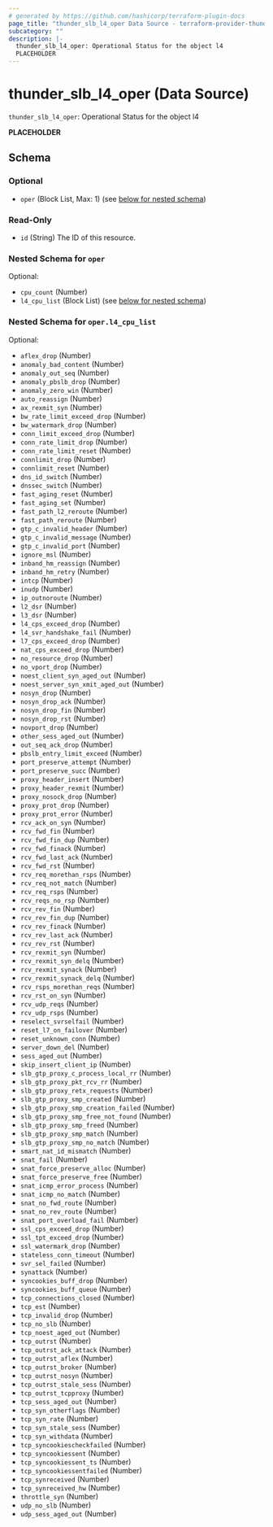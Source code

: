 ```yaml
---
# generated by https://github.com/hashicorp/terraform-plugin-docs
page_title: "thunder_slb_l4_oper Data Source - terraform-provider-thunder"
subcategory: ""
description: |-
  thunder_slb_l4_oper: Operational Status for the object l4
  PLACEHOLDER
---
```


# thunder_slb_l4_oper (Data Source)

`thunder_slb_l4_oper`: Operational Status for the object l4

__PLACEHOLDER__



<!-- schema generated by tfplugindocs -->
## Schema

### Optional

- `oper` (Block List, Max: 1) (see [below for nested schema](#nestedblock--oper))

### Read-Only

- `id` (String) The ID of this resource.

<a id="nestedblock--oper"></a>
### Nested Schema for `oper`

Optional:

- `cpu_count` (Number)
- `l4_cpu_list` (Block List) (see [below for nested schema](#nestedblock--oper--l4_cpu_list))

<a id="nestedblock--oper--l4_cpu_list"></a>
### Nested Schema for `oper.l4_cpu_list`

Optional:

- `aflex_drop` (Number)
- `anomaly_bad_content` (Number)
- `anomaly_out_seq` (Number)
- `anomaly_pbslb_drop` (Number)
- `anomaly_zero_win` (Number)
- `auto_reassign` (Number)
- `ax_rexmit_syn` (Number)
- `bw_rate_limit_exceed_drop` (Number)
- `bw_watermark_drop` (Number)
- `conn_limit_exceed_drop` (Number)
- `conn_rate_limit_drop` (Number)
- `conn_rate_limit_reset` (Number)
- `connlimit_drop` (Number)
- `connlimit_reset` (Number)
- `dns_id_switch` (Number)
- `dnssec_switch` (Number)
- `fast_aging_reset` (Number)
- `fast_aging_set` (Number)
- `fast_path_l2_reroute` (Number)
- `fast_path_reroute` (Number)
- `gtp_c_invalid_header` (Number)
- `gtp_c_invalid_message` (Number)
- `gtp_c_invalid_port` (Number)
- `ignore_msl` (Number)
- `inband_hm_reassign` (Number)
- `inband_hm_retry` (Number)
- `intcp` (Number)
- `inudp` (Number)
- `ip_outnoroute` (Number)
- `l2_dsr` (Number)
- `l3_dsr` (Number)
- `l4_cps_exceed_drop` (Number)
- `l4_svr_handshake_fail` (Number)
- `l7_cps_exceed_drop` (Number)
- `nat_cps_exceed_drop` (Number)
- `no_resource_drop` (Number)
- `no_vport_drop` (Number)
- `noest_client_syn_aged_out` (Number)
- `noest_server_syn_xmit_aged_out` (Number)
- `nosyn_drop` (Number)
- `nosyn_drop_ack` (Number)
- `nosyn_drop_fin` (Number)
- `nosyn_drop_rst` (Number)
- `novport_drop` (Number)
- `other_sess_aged_out` (Number)
- `out_seq_ack_drop` (Number)
- `pbslb_entry_limit_exceed` (Number)
- `port_preserve_attempt` (Number)
- `port_preserve_succ` (Number)
- `proxy_header_insert` (Number)
- `proxy_header_rexmit` (Number)
- `proxy_nosock_drop` (Number)
- `proxy_prot_drop` (Number)
- `proxy_prot_error` (Number)
- `rcv_ack_on_syn` (Number)
- `rcv_fwd_fin` (Number)
- `rcv_fwd_fin_dup` (Number)
- `rcv_fwd_finack` (Number)
- `rcv_fwd_last_ack` (Number)
- `rcv_fwd_rst` (Number)
- `rcv_req_morethan_rsps` (Number)
- `rcv_req_not_match` (Number)
- `rcv_req_rsps` (Number)
- `rcv_reqs_no_rsp` (Number)
- `rcv_rev_fin` (Number)
- `rcv_rev_fin_dup` (Number)
- `rcv_rev_finack` (Number)
- `rcv_rev_last_ack` (Number)
- `rcv_rev_rst` (Number)
- `rcv_rexmit_syn` (Number)
- `rcv_rexmit_syn_delq` (Number)
- `rcv_rexmit_synack` (Number)
- `rcv_rexmit_synack_delq` (Number)
- `rcv_rsps_morethan_reqs` (Number)
- `rcv_rst_on_syn` (Number)
- `rcv_udp_reqs` (Number)
- `rcv_udp_rsps` (Number)
- `reselect_svrselfail` (Number)
- `reset_l7_on_failover` (Number)
- `reset_unknown_conn` (Number)
- `server_down_del` (Number)
- `sess_aged_out` (Number)
- `skip_insert_client_ip` (Number)
- `slb_gtp_proxy_c_process_local_rr` (Number)
- `slb_gtp_proxy_pkt_rcv_rr` (Number)
- `slb_gtp_proxy_retx_requests` (Number)
- `slb_gtp_proxy_smp_created` (Number)
- `slb_gtp_proxy_smp_creation_failed` (Number)
- `slb_gtp_proxy_smp_free_not_found` (Number)
- `slb_gtp_proxy_smp_freed` (Number)
- `slb_gtp_proxy_smp_match` (Number)
- `slb_gtp_proxy_smp_no_match` (Number)
- `smart_nat_id_mismatch` (Number)
- `snat_fail` (Number)
- `snat_force_preserve_alloc` (Number)
- `snat_force_preserve_free` (Number)
- `snat_icmp_error_process` (Number)
- `snat_icmp_no_match` (Number)
- `snat_no_fwd_route` (Number)
- `snat_no_rev_route` (Number)
- `snat_port_overload_fail` (Number)
- `ssl_cps_exceed_drop` (Number)
- `ssl_tpt_exceed_drop` (Number)
- `ssl_watermark_drop` (Number)
- `stateless_conn_timeout` (Number)
- `svr_sel_failed` (Number)
- `synattack` (Number)
- `syncookies_buff_drop` (Number)
- `syncookies_buff_queue` (Number)
- `tcp_connections_closed` (Number)
- `tcp_est` (Number)
- `tcp_invalid_drop` (Number)
- `tcp_no_slb` (Number)
- `tcp_noest_aged_out` (Number)
- `tcp_outrst` (Number)
- `tcp_outrst_ack_attack` (Number)
- `tcp_outrst_aflex` (Number)
- `tcp_outrst_broker` (Number)
- `tcp_outrst_nosyn` (Number)
- `tcp_outrst_stale_sess` (Number)
- `tcp_outrst_tcpproxy` (Number)
- `tcp_sess_aged_out` (Number)
- `tcp_syn_otherflags` (Number)
- `tcp_syn_rate` (Number)
- `tcp_syn_stale_sess` (Number)
- `tcp_syn_withdata` (Number)
- `tcp_syncookiescheckfailed` (Number)
- `tcp_syncookiessent` (Number)
- `tcp_syncookiessent_ts` (Number)
- `tcp_syncookiessentfailed` (Number)
- `tcp_synreceived` (Number)
- `tcp_synreceived_hw` (Number)
- `throttle_syn` (Number)
- `udp_no_slb` (Number)
- `udp_sess_aged_out` (Number)



